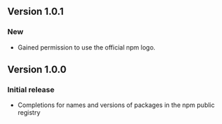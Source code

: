 ## Version 1.0.1

### New

- Gained permission to use the official npm logo.

## Version 1.0.0

### Initial release

- Completions for names and versions of packages in the npm public registry
